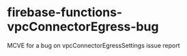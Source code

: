 # firebase-functions-vpcConnectorEgress-bug
MCVE for a bug on vpcConnectorEgressSettings issue report
